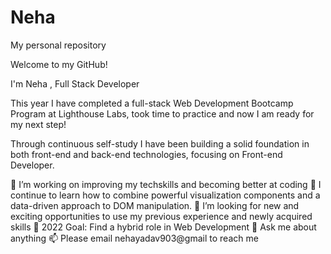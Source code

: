 # Neha
My personal repository

Welcome to my GitHub!

I'm Neha , Full Stack Developer

 This year I have completed a full-stack Web Development Bootcamp Program at Lighthouse Labs, took time to practice and now I am ready for my next step!

Through continuous self-study I have been building a solid foundation in both front-end and back-end technologies, focusing on Front-end Developer.

🔭 I’m working on improving my techskills and becoming better at coding
🌱 I continue to learn how to combine powerful visualization components and a data-driven approach to DOM manipulation. 
👯 I’m looking for new and exciting opportunities to use my previous experience and newly acquired skills
🥅 2022 Goal: Find a hybrid role in Web Development
💬 Ask me about anything
📫 Please email nehayadav903@gmail to reach me
